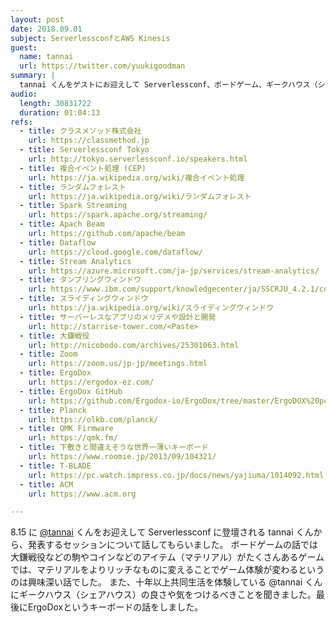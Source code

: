 ```yaml
---
layout: post
date: 2018.09.01
subject: ‪ServerlessconfとAWS Kinesis‬
guest:
  name: tannai 
  url: https://twitter.com/yuukigoodman
summary: |
  tannai くんをゲストにお迎えして Serverlessconf、ボードゲーム、ギークハウス（シェアハウス）、ErgoDox (キーボード) について話しました
audio:
  length: 30831722
  duration: 01:04:13
refs:
  - title: クラスメソッド株式会社
    url: https://classmethod.jp
  - title: Serverlessconf Tokyo
    url: http://tokyo.serverlessconf.io/speakers.html
  - title: 複合イベント処理 (CEP)
    url: https://ja.wikipedia.org/wiki/複合イベント処理
  - title: ランダムフォレスト
    url: https://ja.wikipedia.org/wiki/ランダムフォレスト
  - title: Spark Streaming
    url: https://spark.apache.org/streaming/
  - title: Apach Beam
    url: https://github.com/apache/beam
  - title: Dataflow
    url: https://cloud.google.com/dataflow/
  - title: Stream Analytics
    url: https://azure.microsoft.com/ja-jp/services/stream-analytics/
  - title: タンブリングウィンドウ
    url: https://www.ibm.com/support/knowledgecenter/ja/SSCRJU_4.2.1/com.ibm.streams.ref.doc/doc/tumblingwindows.html
  - title: スライディングウィンドウ
    url: https://ja.wikipedia.org/wiki/スライディングウィンドウ
  - title: サーバーレスなアプリのメリデメや設計と開発
    url: http://starrise-tower.com/<Paste>
  - title: 大鎌戦役
    url: http://nicobodo.com/archives/25301063.html
  - title: Zoom
    url: https://zoom.us/jp-jp/meetings.html
  - title: ErgoDox
    url: https://ergodox-ez.com/
  - title: ErgoDox GitHub
    url: https://github.com/Ergodox-io/ErgoDox/tree/master/ErgoDOX%20pcb
  - title: Planck
    url: https://olkb.com/planck/
  - title: QMK Firmware
    url: https://qmk.fm/
  - title: 下敷きと間違えそうな世界一薄いキーボード
    url: https://www.roomie.jp/2013/09/104321/
  - title: T-BLADE
    url: https://pc.watch.impress.co.jp/docs/news/yajiuma/1014092.html
  - title: ACM
    url: https://www.acm.org

---
```


8.15 に [@tannai](https://twitter.com/yuukigoodman) くんをお迎えして Serverlessconf に登壇される tannai くんから、発表するセッションについて話してもらいました。
ボードゲームの話では大鎌戦役などの駒やコインなどのアイテム（マテリアル）がたくさんあるゲームでは、マテリアルをよりリッチなものに変えることでゲーム体験が変わるというのは興味深い話でした。
また、十年以上共同生活を体験している @tannai くんにギークハウス（シェアハウス）の良さや気をつけるべきことを聞きました。最後にErgoDoxというキーボードの話をしました。

